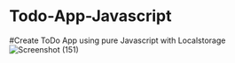 # Todo-App-Javascript
#Create ToDo App using pure Javascript with Localstorage
![Screenshot (151)](https://github.com/bishal1289/Todo-App-Javascript/assets/106617899/05fcbbf7-098a-47c3-8b14-c0d52a9674b4)

